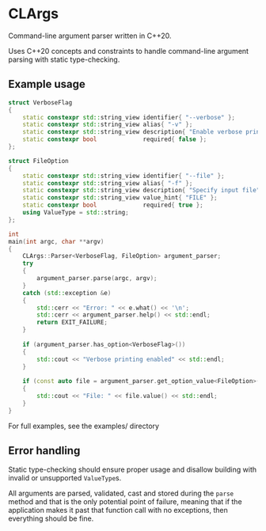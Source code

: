 # CLArgs

Command-line argument parser written in C++20.

Uses C++20 concepts and constraints to handle command-line argument parsing with static type-checking.

## Example usage

```cpp
struct VerboseFlag
{
    static constexpr std::string_view identifier{ "--verbose" };
    static constexpr std::string_view alias{ "-v" };
    static constexpr std::string_view description{ "Enable verbose printing" };
    static constexpr bool             required{ false };
};

struct FileOption
{
    static constexpr std::string_view identifier{ "--file" };
    static constexpr std::string_view alias{ "-f" };
    static constexpr std::string_view description{ "Specify input file" };
    static constexpr std::string_view value_hint{ "FILE" };
    static constexpr bool             required{ true };
    using ValueType = std::string;
};

int
main(int argc, char **argv)
{
    CLArgs::Parser<VerboseFlag, FileOption> argument_parser;
    try
    {
        argument_parser.parse(argc, argv);
    }
    catch (std::exception &e)
    {
        std::cerr << "Error: " << e.what() << '\n';
        std::cerr << argument_parser.help() << std::endl;
        return EXIT_FAILURE;
    }
    
    if (argument_parser.has_option<VerboseFlag>())
    {
        std::cout << "Verbose printing enabled" << std::endl;
    }
    
    if (const auto file = argument_parser.get_option_value<FileOption>(); file.has_value())
    {
        std::cout << "File: " << file.value() << std::endl;
    }
}
```

For full examples, see the examples/ directory

## Error handling
Static type-checking should ensure proper usage and disallow building with invalid or unsupported `ValueType`s. 

All arguments are parsed, validated, cast and stored during the `parse` method and that is the only potential point of failure, meaning that if the application makes it past that function call with no
exceptions, then everything should be fine.